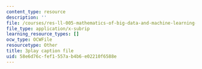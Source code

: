 ```yaml
---
content_type: resource
description: ''
file: /courses/res-ll-005-mathematics-of-big-data-and-machine-learning-january-iap-2020/58e6d76cfef1557ab4b6e02210f6588e_KXJVqsbh_4Y.vtt
file_type: application/x-subrip
learning_resource_types: []
ocw_type: OCWFile
resourcetype: Other
title: 3play caption file
uid: 58e6d76c-fef1-557a-b4b6-e02210f6588e
---
```

